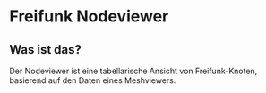 # Freifunk Nodeviewer #

## Was ist das? ##

Der Nodeviewer ist eine tabellarische Ansicht von Freifunk-Knoten, basierend 
auf den Daten eines Meshviewers.